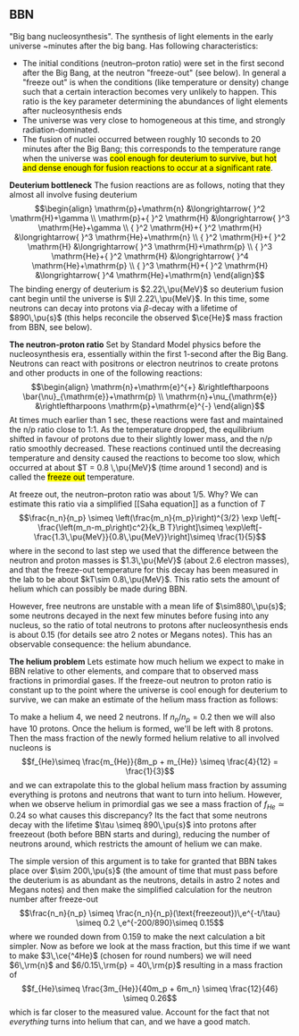 ## BBN
"Big bang nucleosynthesis". The synthesis of light elements in the early universe  ~minutes after the big bang. Has following characteristics:
- The initial conditions (neutron–proton ratio) were set in the first second after the Big Bang, at the neutron "freeze-out" (see below). In general a "freeze out" is when the conditions (like temperature or density) change such that a certain interaction becomes very unlikely to happen. This ratio is the key parameter determining the abundances of light elements after nucleosynthesis ends
- The universe was very close to homogeneous at this time, and strongly radiation-dominated.
- The fusion of nuclei occurred between roughly 10 seconds to 20 minutes after the Big Bang; this corresponds to the temperature range when the universe was <mark class="hltr-pink">cool enough for deuterium to survive, but hot and dense enough for fusion reactions to occur at a significant rate</mark>.

**Deuterium bottleneck**
The fusion reactions are as follows, noting that they almost all involve fusing deuterium$$\begin{align}
\mathrm{p}+\mathrm{n} &\longrightarrow{ }^2 \mathrm{H}+\gamma \\
\mathrm{p}+{ }^2 \mathrm{H} &\longrightarrow{ }^3 \mathrm{He}+\gamma \\
{ }^2 \mathrm{H}+{ }^2 \mathrm{H} &\longrightarrow{ }^3 \mathrm{He}+\mathrm{n} \\
{ }^2 \mathrm{H}+{ }^2 \mathrm{H} &\longrightarrow{ }^3 \mathrm{H}+\mathrm{p} \\
{ }^3 \mathrm{He}+{ }^2 \mathrm{H} &\longrightarrow{ }^4 \mathrm{He}+\mathrm{p} \\
{ }^3 \mathrm{H}+{ }^2 \mathrm{H} &\longrightarrow{ }^4 \mathrm{He}+\mathrm{n}
\end{align}$$The binding energy of deuterium is $2.22\,\pu{MeV}$ so deuterium fusion cant begin until the universe is $\ll 2.22\,\pu{MeV}$. In this time, some neutrons can decay into protons via $\beta$-decay with a lifetime of $890\,\pu{s}$ (this helps reconcile the observed $\ce{He}$ mass fraction from BBN, see below). 

**The neutron-proton ratio**
Set by Standard Model physics before the nucleosynthesis era, essentially within the first 1-second after the Big Bang. Neutrons can react with positrons or electron neutrinos to create protons and other products in one of the following reactions: $$\begin{align}
\mathrm{n}+\mathrm{e}^{+} &\rightleftharpoons \bar{\nu}_{\mathrm{e}}+\mathrm{p} \\
\mathrm{n}+\nu_{\mathrm{e}} &\rightleftharpoons \mathrm{p}+\mathrm{e}^{-}
\end{align}$$At times much earlier than 1 sec, these reactions were fast and maintained the n/p ratio close to 1:1. As the temperature dropped, the equilibrium shifted in favour of protons due to their slightly lower mass, and the n/p ratio smoothly decreased. These reactions continued until the decreasing temperature and density caused the reactions to become too slow, which occurred at about $T = 0.8 \,\pu{MeV}$ (time around 1 second) and is called the <mark class="hltr-pink">freeze out</mark> temperature. 

At freeze out, the neutron–proton ratio was about $1/5$. Why? We can estimate this ratio via a simplified [[Saha equation]] as a function of $T$ $$\frac{n_n}{n_p} \simeq \left(\frac{m_n}{m_p}\right)^{3/2}  \exp \left[-\frac{\left(m_n-m_p\right)c^2}{k_B T}\right]\simeq \exp\left[-\frac{1.3\,\pu{MeV}}{0.8\,\pu{MeV}}\right]\simeq \frac{1}{5}$$where in the second to last step we used that the difference between the neutron and proton masses is $1.3\,\pu{MeV}$ (about 2.6 electron masses), and that the freeze-out temperature for this decay has been measured in the lab to be about $kT\sim 0.8\,\pu{MeV}$. This ratio sets the amount of helium which can possibly be made during BBN.

However, free neutrons are unstable with a mean life of $\sim880\,\pu{s}$; some neutrons decayed in the next few minutes before fusing into any nucleus, so the ratio of total neutrons to protons after nucleosynthesis ends is about $0.15$ (for details see atro 2 notes or Megans notes). This has an observable consequence: the helium abundance. 

**The helium problem**
Lets estimate how much helium we expect to make in BBN relative to other elements, and compare that to observed mass fractions in primordial gases. If the freeze-out neutron to proton ratio is constant up to the point where the universe is cool enough for deuterium to survive, we can make an estimate of the helium mass fraction as follows:

To make a helium 4, we need 2 neutrons. If $n_n/n_p = 0.2$ then we will also have 10 protons. Once the helium is formed, we'll be left with 8 protons. Then the mass fraction of the newly formed helium relative to all involved nucleons is $$f_{He}\simeq \frac{m_{He}}{8m_p + m_{He}} \simeq \frac{4}{12} = \frac{1}{3}$$and we can extrapolate this to the global helium mass fraction by assuming everything is protons and neutrons that want to turn into helium. However, when we observe helium in primordial gas we see a mass fraction of $f_{He}\simeq 0.24$ so what causes this discrepancy? Its the fact that some neutrons decay with the lifetime $\tau \simeq 890\,\pu{s}$ into protons after freezeout (both before BBN starts and during), reducing the number of neutrons around, which restricts the amount of helium we can make. 

The simple version of this argument is to take for granted that BBN takes place over $\sim 200\,\pu{s}$ (the amount of time that must pass before the deuterium is as abundant as the neutrons, details in astro 2 notes and Megans notes) and then make the simplified calculation for the neutron number after freeze-out $$\frac{n_n}{n_p} \simeq \frac{n_n}{n_p}(\text{freezeout})\,e^{-t/\tau} \simeq 0.2 \,e^{-200/890}\simeq 0.15$$where we rounded down from 0.159 to make the next calculation a bit simpler. Now as before we look at the mass fraction, but this time if we want to make $3\,\ce{^4He}$ (chosen for round numbers) we will need $6\,\rm{n}$ and $6/0.15\,\rm{p} = 40\,\rm{p}$ resulting in a mass fraction of $$f_{He}\simeq \frac{3m_{He}}{40m_p + 6m_n} \simeq \frac{12}{46} \simeq 0.26$$which is far closer to the measured value. Account for the fact that not *everything* turns into helium that can, and we have a good match.

